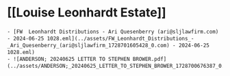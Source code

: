 # [[Louise Leonhardt Estate]]
	- [FW  Leonhardt Distributions - Ari Quesenberry (ari@sljlawfirm.com) - 2024-06-25 1028.eml](../assets/FW_Leonhardt_Distributions_-_Ari_Quesenberry_(ari@sljlawfirm_1728701605428_0.com) - 2024-06-25 1028.eml)
	- ![ANDERSON; 20240625 LETTER TO STEPHEN BROWER.pdf](../assets/ANDERSON;_20240625_LETTER_TO_STEPHEN_BROWER_1728700676387_0.pdf)